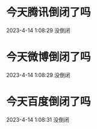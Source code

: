 # 今天腾讯倒闭了吗

2023-4-14 1:08:29 没倒闭

# 今天微博倒闭了吗

2023-4-14 1:08:29 没倒闭

# 今天百度倒闭了吗

2023-4-14 1:08:31 没倒闭

